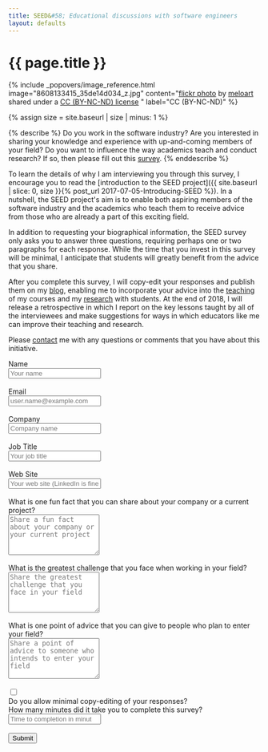 ```yaml
---
title: SEED&#58; Educational discussions with software engineers
layout: defaults
---
```


# {{ page.title }}

<!-- Include header image -->
{% include _popovers/image_reference.html image="8608133415_35de14d034_z.jpg" content="<a title='SEED PODS' href='https://flickr.com/photos/meloart/8608133415'>flickr photo</a> by <a href='https://flickr.com/people/meloart'>meloart</a> shared under a <a href='https://creativecommons.org/licenses/by-nc-nd/2.0/'>CC (BY-NC-ND) license</a> </small>" label="CC (BY-NC-ND)" %}

{% assign size = site.baseurl | size | minus: 1 %}

{% describe %}
Do you work in the software industry? Are you interested in sharing your knowledge and experience with up-and-coming
members of your field? Do you want to influence the way academics teach and conduct research? If so, then please fill
out this <a href="#seedsurvey">survey</a>.
{% enddescribe %}

To learn the details of why I am interviewing you through this survey, I
encourage you to read the [introduction to the SEED project]({{ site.baseurl |
slice: 0, size }}{% post_url 2017-07-05-Introducing-SEED %}). In a nutshell, the
SEED project's aim is to enable both aspiring members of the software industry
and the academics who teach them to receive advice from those who are already a
part of this exciting field.

In addition to requesting your biographical information, the SEED survey only
asks you to answer three questions, requiring perhaps one or two paragraphs for
each response. While the time that you invest in this survey will be minimal, I
anticipate that students will greatly benefit from the advice that you share.

After you complete this survey, I will copy-edit your responses and publish them
on my [blog]({{site.baseurl}}blog/), enabling me to incorporate your advice into
the [teaching]({{site.baseurl}}teaching/) of my courses and my
[research]({{site.baseurl}}research/)  with students. At the end of 2018, I will
release a retrospective in which I report on the key lessons taught by all of
the interviewees and make suggestions for ways in which educators like me can
improve their teaching and research.

Please [contact]({{site.baseurl}}contact/) me with any questions or comments
that you have about this initiative.

<a name="seedsurvey"></a>
<form method="POST" action="https://getsimpleform.com/messages?form_api_token=036ec14e0a86e2bf39ae488655d68c50" data-toggle="validator" data-feedback='{"success": "fa-check", "error": "fa-times"}' role="form">

  <div class="form-group has-feedback">
    <label for="name">Name</label>
    <div class="row">
      <div class="col-sm-6">
        <input type="text" class="form-control" name="name" id="name" placeholder="Your name" data-required-error="Please fill out this field" required/>
      </div>
      <div class="col-sm-6">
        <div class="help-block with-errors">&nbsp;</div>
      </div>
    </div>
  </div>

  <div class="form-group has-feedback">
    <label for="reply_to">Email</label>
    <div class="row">
      <div class="col-sm-6">
        <input type="email" class="form-control" name="reply_to" id="reply_to" placeholder="user.name@example.com" data-error="Please enter a valid email address" data-required-error="Please fill out this field" required/>
      </div>
      <div class="col-sm-6">
        <div class="help-block with-errors">&nbsp;</div>
      </div>
    </div>
  </div>

  <div class="form-group has-feedback">
    <label for="company_name">Company</label>
    <div class="row">
      <div class="col-sm-6">
        <input type="text" class="form-control" name="company_name" id="company_name" placeholder="Company name" data-required-error="Please fill out this field" required/>
      </div>
      <div class="col-sm-6">
        <div class="help-block with-errors">&nbsp;</div>
      </div>
    </div>
  </div>

  <div class="form-group has-feedback">
    <label for="title_name">Job Title</label>
    <div class="row">
      <div class="col-sm-6">
        <input type="text" class="form-control" name="title_name" id="title_name" placeholder="Your job title" data-required-error="Please fill out this field" required/>
      </div>
      <div class="col-sm-6">
        <div class="help-block with-errors">&nbsp;</div>
      </div>
    </div>
  </div>

  <div class="form-group has-feedback">
    <label for="web_site">Web Site</label>
    <div class="row">
      <div class="col-sm-6">
        <input type="url" class="form-control" name="web_site" id="web_site" placeholder="Your web site (LinkedIn is fine)" data-error="Please enter a valid URL" data-required-error="Please fill out this field" required/>
      </div>
      <div class="col-sm-6">
        <div class="help-block with-errors">&nbsp;</div>
      </div>
    </div>
  </div>

  <div class="form-group has-feedback">
    <label for="question_fact">What is one fun fact that you can share about your company or a current project?</label>
    <div class="row">
      <div class="col-sm-7">
        <textarea type="text" class="form-control" name="question_fact" id="question_fact" rows="5" placeholder="Share a fun fact about your company or your current project" data-required-error="Please fill out this field" required></textarea>
      </div>
      <div class="col-sm-5">
        <div class="help-block with-errors">&nbsp;</div>
      </div>
    </div>
  </div>

  <div class="form-group has-feedback">
    <label for="question_challenge">What is the greatest challenge that you face when working in your field?</label>
    <div class="row">
      <div class="col-sm-7">
        <textarea type="text" class="form-control" name="question_challenge" id="question_challenge" rows="5" placeholder="Share the greatest challenge that you face in your field" data-required-error="Please fill out this field" required></textarea>
      </div>
      <div class="col-sm-5">
        <div class="help-block with-errors">&nbsp;</div>
      </div>
    </div>
  </div>

  <div class="form-group has-feedback">
    <label for="question_advice">What is one point of advice that you can give to people who plan to enter your field?</label>
    <div class="row">
      <div class="col-sm-7">
        <textarea type="text" class="form-control" name="question_advice" id="question_advice" rows="5" placeholder="Share a point of advice to someone who intends to enter your field" data-required-error="Please fill out this field" required></textarea>
      </div>
      <div class="col-sm-5">
        <div class="help-block with-errors">&nbsp;</div>
      </div>
    </div>
  </div>

  <div class="form-group has-feedback">
    <div class="row">
      <div class="col-xs-1">
        <div class="checkbox">
          <input type="checkbox" name="copyedit" id="copyedit">
        </div>
      </div>
      <div class="col-xs-11">
        <label for="copyedit">Do you allow minimal copy-editing of your responses?</label>
      </div>
    </div>
  </div>

  <div class="form-group has-feedback">
    <label for="time">How many minutes did it take you to complete this survey?</label>
    <div class="row">
      <div class="col-sm-6">
        <input type="number" class="form-control" name="time" id="time" min=1 step=1 placeholder="Time to completion in minutes" data-error="Please enter a whole number of minutes" required/>
      </div>
      <div class="col-sm-6">
        <div class="help-block with-errors">&nbsp;</div>
      </div>
    </div>
  </div>

  <div class="form-group">
    <button type="submit" class="btn btn-info">Submit</button>
    <input type="hidden" name="redirect_to" value="http://www.cs.allegheny.edu/sites/gkapfham/seedthanks/"/>
    <input type="hidden" name="_subject" value="Submission to the SEED Project"/>
    <input type="hidden" name="_format" value="plain"/>
  </div>

</form>
